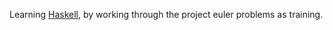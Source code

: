 Learning [Haskell](http://www.haskell.org), by working through the project euler problems as training.

